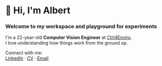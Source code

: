 # 👋 Hi, I'm Albert  
### Welcome to my workspace and playground for experiments  

I'm a 22-year-old **Computer Vision Engineer** at [Ctrl4Enviro](https://www.ctrl4enviro.com/).  
I love understanding how things work from the ground up.  

Connect with me:  
[LinkedIn](https://linkedin.com/in/albert-roca-llev) · [CV](https://drive.google.com/file/d/11-ou1Uz0GgWI3hCbSRDWq_rX0VrIyrq7/view) · [Email](mailto:albertrocallevadot@gmail.com)
